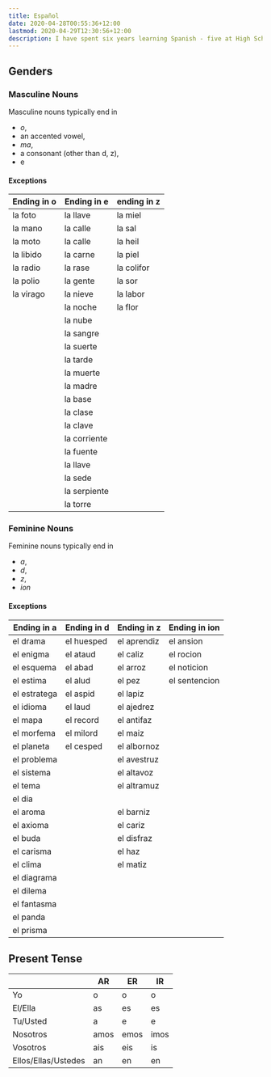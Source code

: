 ```yaml
---
title: Español
date: 2020-04-28T00:55:36+12:00
lastmod: 2020-04-29T12:30:56+12:00
description: I have spent six years learning Spanish - five at High School and one at university. All those notes are lost, so here is my attempt to make some new ones as I re-learn the language.
---
```


## Genders

### Masculine Nouns

Masculine nouns typically end in

- _o_,
- an accented vowel,
- _ma_,
- a consonant (other than d, z),
- e

#### Exceptions

| Ending in o | Ending in e  | ending in z |
|-------------|--------------|-------------|
| la foto     | la llave     | la miel     |
| la mano     | la calle     | la sal      |
| la moto     | la calle     | la heil     |
| la libido   | la carne     | la piel     |
| la radio    | la rase      | la colifor  |
| la polio    | la gente     | la sor      |
| la virago   | la nieve     | la labor    |
|             | la noche     | la flor     |
|             | la nube      |             |
|             | la sangre    |             |
|             | la suerte    |             |
|             | la tarde     |             |
|             | la muerte    |             |
|             | la madre     |             |
|             | la base      |             |
|             | la clase     |             |
|             | la clave     |             |
|             | la corriente |             |
|             | la fuente    |             |
|             | la llave     |             |
|             | la sede      |             |
|             | la serpiente |             |
|             | la torre     |             |

### Feminine Nouns

Feminine nouns typically end in
- _a_,
- _d_,
- _z_,
- _ion_

#### Exceptions

| Ending in a  | Ending in d | Ending in z | Ending in ion |
|--------------|-------------|-------------|---------------|
| el drama     | el huesped  | el aprendiz | el ansion     |
| el enigma    | el ataud    | el caliz    | el rocion     |
| el esquema   | el abad     | el arroz    | el noticion   |
| el estima    | el alud     | el pez      | el sentencion |
| el estratega | el aspid    | el lapiz    |               |
| el idioma    | el laud     | el ajedrez  |               |
| el mapa      | el record   | el antifaz  |               |
| el morfema   | el milord   | el maiz     |               |
| el planeta   | el cesped   | el albornoz |               |
| el problema  |             | el avestruz |               |
| el sistema   |             | el altavoz  |               |
| el tema      |             | el altramuz |               |
| el dia       |             |             |               |
| el aroma     |             | el barniz   |               |
| el axioma    |             | el cariz    |               |
| el buda      |             | el disfraz  |               |
| el carisma   |             | el haz      |               |
| el clima     |             | el matiz    |               |
| el diagrama  |             |             |               |
| el dilema    |             |             |               |
| el fantasma  |             |             |               |
| el panda     |             |             |               |
| el prisma    |             |             |               |

## Present Tense

|                     | AR   | ER   | IR   |
|---------------------|------|------|------|
| Yo                  | o    | o    | o    |
| El/Ella             | as   | es   | es   |
| Tu/Usted            | a    | e    | e    |
| Nosotros            | amos | emos | imos |
| Vosotros            | ais  | eis  | is   |
| Ellos/Ellas/Ustedes | an   | en   | en   |

 